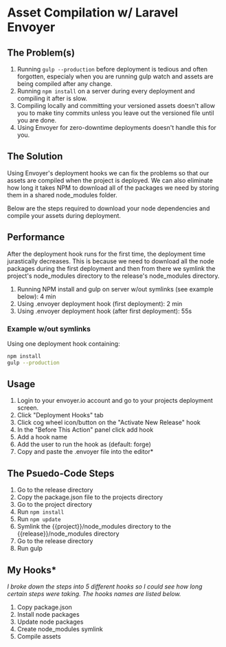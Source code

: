 # Asset Compilation w/ Laravel Envoyer

## The Problem(s)

1. Running `gulp --production` before deployment is tedious and often forgotten, especialy when you are running gulp watch and assets are being compiled after any change.
2. Running `npm install` on a server during every deployment and compiling it after is slow.
3. Compiling locally and committing your versioned assets doesn't allow you to make tiny commits unless you leave out the versioned file until you are done.
4. Using Envoyer for zero-downtime deployments doesn't handle this for you.

## The Solution

Using Envoyer's deployment hooks we can fix the problems so that our assets are compiled when the project is deployed. We can also eliminate how long it takes NPM to download all of the packages we need by storing them in a shared node_modules folder.

Below are the steps required to download your node dependencies and compile your assets during deployment.

## Performance

After the deployment hook runs for the first time, the deployment time jurastically decreases. This is because we need to download all the node packages during the first deployment and then from there we symlink the project's node_modules directory to the release's node_modules directory.

1. Running NPM install and gulp on server w/out symlinks (see example below): 4 min
2. Using .envoyer deployment hook (first deployment): 2 min
3.  Using .envoyer deployment hook (after first deployment): 55s

### Example w/out symlinks

Using one deployment hook containing:
```bash
npm install
gulp --production
```

## Usage


1. Login to your envoyer.io account and go to your projects deployment screen.
2. Click "Deployment Hooks" tab
3. Click cog wheel icon/button on the "Activate New Release" hook
4. In the "Before This Action" panel click add hook
5. Add a hook name
6. Add the user to run the hook as (default: forge)
7. Copy and paste the .envoyer file into the editor*

## The Psuedo-Code Steps

1. Go to the release directory
2. Copy the package.json file to the projects directory
3. Go to the project directory
4. Run `npm install`
5. Run `npm update`
6. Symlink the {{project}}/node_modules directory to the {{release}}/node_modules directory
7. Go to the release directory
8. Run gulp

## My Hooks*

*I broke down the steps into 5 different hooks so I could see how long certain steps were taking. The hooks names are listed below.*

1. Copy package.json
2. Install node packages
3. Update node packages
4. Create node_modules symlink
5. Compile assets